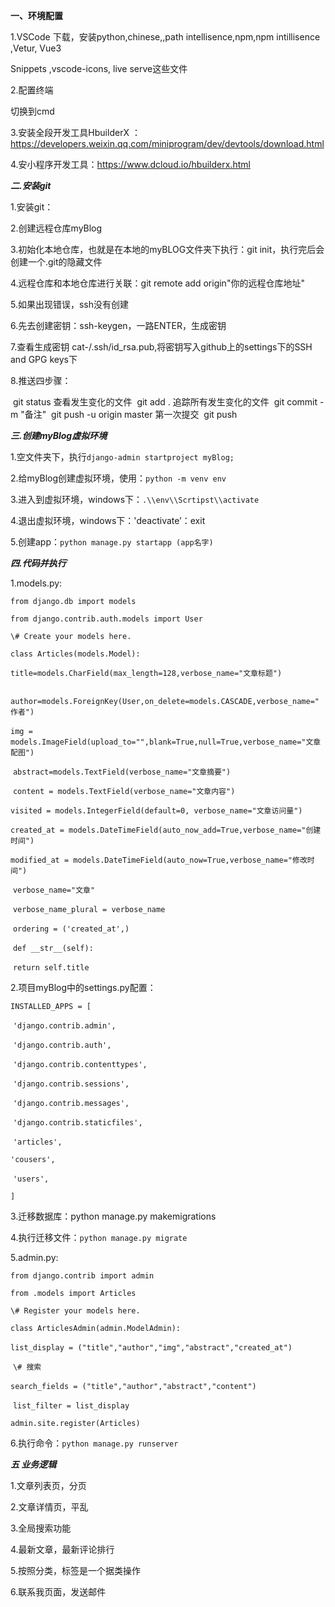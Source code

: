 **一、环境配置**

1.VSCode 下载，安装python,chinese,,path intellisence,npm,npm intillisence  ,Vetur, Vue3

Snippets ,vscode-icons, live serve这些文件

2.配置终端

切换到cmd

3.安装全段开发工具HbuilderX ：https://developers.weixin.qq.com/miniprogram/dev/devtools/download.html

4.安小程序开发工具：https://www.dcloud.io/hbuilderx.html



***二.安装git***

1.安装git：

2.创建远程仓库myBlog

3.初始化本地仓库，也就是在本地的myBLOG文件夹下执行：git init，执行完后会创建一个.git的隐藏文件

4.远程仓库和本地仓库进行关联：git remote add origin"你的远程仓库地址"

5.如果出现错误，ssh没有创建

6.先去创建密钥：ssh-keygen，一路ENTER，生成密钥

7.查看生成密钥 cat-/.ssh/id_rsa.pub,将密钥写入github上的settings下的SSH and GPG keys下

8.推送四步骤：

​    git status   查看发生变化的文件
​    git add .  追踪所有发生变化的文件
​    git  commit -m "备注"
​    git push -u origin master   第一次提交
​    git push





***三.创建myBlog虚拟环境***

1.空文件夹下，执行`django-admin startproject myBlog;`

2.给myBlog创建虚拟环境，使用：`python -m venv env`

3.进入到虚拟环境，windows下：`.\\env\\Scrtipst\\activate`

4.退出虚拟环境，windows下：'deactivate’：exit

5.创建app：`python manage.py startapp (app名字)`

***四.代码并执行***`

1.models.py:

`from django.db import models`

`from django.contrib.auth.models import User`



`\# Create your models here.`

`class Articles(models.Model):`

​    `title=models.CharField(max_length=128,verbose_name="文章标题")`

​    `author=models.ForeignKey(User,on_delete=models.CASCADE,verbose_name="作者")`

​    `img = models.ImageField(upload_to="",blank=True,null=True,verbose_name="文章配图")`

​    `abstract=models.TextField(verbose_name="文章摘要")`

​    `content = models.TextField(verbose_name="文章内容")`

​    `visited = models.IntegerField(default=0, verbose_name="文章访问量")`

​    `created_at = models.DateTimeField(auto_now_add=True,verbose_name="创建时间")`

​    `modified_at = models.DateTimeField(auto_now=True,verbose_name="修改时间")`





​        `verbose_name="文章"`

​        `verbose_name_plural = verbose_name`

​        `ordering = ('created_at',)`

​    `def __str__(self):`

​        `return self.title`

2.项目myBlog中的settings.py配置：

`INSTALLED_APPS = [`

​    `'django.contrib.admin',`

​    `'django.contrib.auth',`

​    `'django.contrib.contenttypes',`

​    `'django.contrib.sessions',`

​    `'django.contrib.messages',`

​    `'django.contrib.staticfiles',`

​    `'articles',`

   `'cousers',`

​    `'users',`

`]`

3.迁移数据库：python manage.py makemigrations

4.执行迁移文件：`python manage.py migrate`

5.admin.py:

`from django.contrib import admin`

`from .models import Articles`

`\# Register your models here.`

`class ArticlesAdmin(admin.ModelAdmin):`

​    `list_display = ("title","author","img","abstract","created_at")`

​    `\# 搜索`

​    `search_fields = ("title","author","abstract","content")`

​    `list_filter = list_display`



`admin.site.register(Articles)`

6.执行命令：`python manage.py runserver`





***五 业务逻辑***

1.文章列表页，分页

2.文章详情页，平乱

3.全局搜索功能

4.最新文章，最新评论排行

5.按照分类，标签是一个据类操作

6.联系我页面，发送邮件

